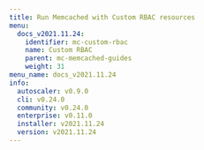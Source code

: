 ```yaml
---
title: Run Memcached with Custom RBAC resources
menu:
  docs_v2021.11.24:
    identifier: mc-custom-rbac
    name: Custom RBAC
    parent: mc-memcached-guides
    weight: 31
menu_name: docs_v2021.11.24
info:
  autoscaler: v0.9.0
  cli: v0.24.0
  community: v0.24.0
  enterprise: v0.11.0
  installer: v2021.11.24
  version: v2021.11.24
---
```


